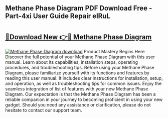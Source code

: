 ## Methane Phase Diagram PDF Download Free - Part-4xi User Guide Repair elRuL

# <h2><a href="http://dfr5hg1.blite.top/?on=Methane+Phase+Diagram">🔗Download New 👉🔴 Methane Phase Diagram</a></h2>

[![Methane Phase Diagram download](https://i.imgur.com/lujVjoI.png)](http://dfr5hg1.blite.top/?on=Methane+Phase+Diagram)
Product Mastery Begins Here Discover the full potential of your Methane Phase Diagram with this user manual. Learn about its capabilities, installation steps, operating procedures, and troubleshooting tips. Before using your Methane Phase Diagram, please familiarize yourself with its functions and features by reading this user manual. It includes clear instructions for installation, setup, and operation, as well as troubleshooting tips for common issues. Enjoy the seamless integration of list of features with your new Methane Phase Diagram. Our expectation is that the Methane Phase Diagram has been a reliable companion in your journey to becoming proficient in using your new gadget. Should you need any assistance or clarification, please do not hesitate to contact our support team.
